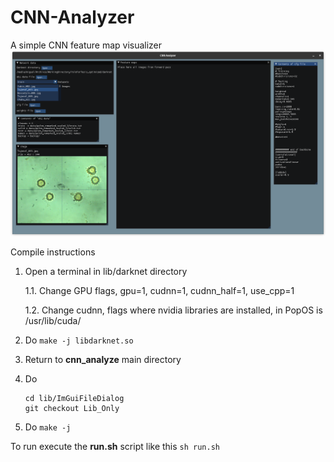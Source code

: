 # CNN-Analyzer
A simple CNN feature map visualizer
![demo](screenshots/demo.png)

Compile instructions

1. Open a terminal in lib/darknet directory

	1.1. Change GPU flags, gpu=1, cudnn=1, cudnn_half=1, use_cpp=1

	1.2. Change cudnn, flags where nvidia libraries are installed, in PopOS is /usr/lib/cuda/
	
2. Do `make -j libdarknet.so`

3. Return to **cnn_analyze** main directory

4. Do 
	```
	cd lib/ImGuiFileDialog
	git checkout Lib_Only
	```

5. Do `make -j`

To run execute the **run.sh** script like this `sh run.sh`

